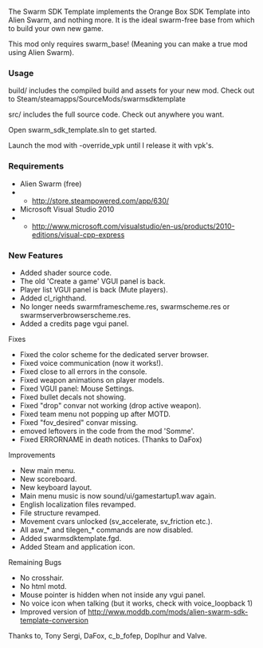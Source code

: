 The Swarm SDK Template implements the Orange Box SDK Template into Alien Swarm, and nothing more. It is the ideal swarm-free base from which to build your own new game.

This mod only requires swarm_base! (Meaning you can make a true mod using Alien Swarm).

### Usage
build/ includes the compiled build and assets for your new mod. Check out to Steam/steamapps/SourceMods/swarmsdktemplate

src/ includes the full source code. Check out anywhere you want.

Open swarm_sdk_template.sln to get started.

Launch the mod with -override_vpk until I release it with vpk's.

### Requirements
* Alien Swarm (free)
* * http://store.steampowered.com/app/630/
* Microsoft Visual Studio 2010
* * http://www.microsoft.com/visualstudio/en-us/products/2010-editions/visual-cpp-express

### New Features
* Added shader source code.
* The old 'Create a game' VGUI panel is back.
* Player list VGUI panel is back (Mute players).
* Added cl_righthand.
* No longer needs swarmframescheme.res, swarmscheme.res or swarmserverbrowserscheme.res.
* Added a credits page vgui panel.

Fixes
* Fixed the color scheme for the dedicated server browser.
* Fixed voice communication (now it works!).
* Fixed close to all errors in the console.
* Fixed weapon animations on player models.
* Fixed VGUI panel: Mouse Settings.
* Fixed bullet decals not showing.
* Fixed "drop" convar not working (drop active weapon).
* Fixed team menu not popping up after MOTD.
* Fixed "fov_desired" convar missing.
* emoved leftovers in the code from the mod 'Somme'.
* Fixed ERRORNAME in death notices. (Thanks to DaFox)

Improvements
* New main menu.
* New scoreboard.
* New keyboard layout.
* Main menu music is now sound/ui/gamestartup1.wav again.
* English localization files revamped.
* File structure revamped.
* Movement cvars unlocked (sv_accelerate, sv_friction etc.).
* All asw_* and tilegen_* commands are now disabled.
* Added swarmsdktemplate.fgd.
* Added Steam and application icon.

Remaining Bugs
* No crosshair.
* No html motd.
* Mouse pointer is hidden when not inside any vgui panel.
* No voice icon when talking (but it works, check with voice_loopback 1)
* Improved version of http://www.moddb.com/mods/alien-swarm-sdk-template-conversion

Thanks to, Tony Sergi, DaFox, c_b_fofep, Doplhur and Valve.
